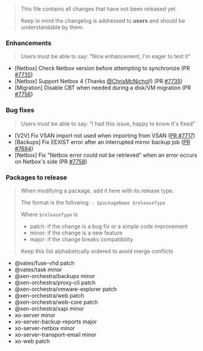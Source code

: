 > This file contains all changes that have not been released yet.
>
> Keep in mind the changelog is addressed to **users** and should be
> understandable by them.

### Enhancements

> Users must be able to say: “Nice enhancement, I'm eager to test it”

- [Netbox] Check Netbox version before attempting to synchronize (PR [#7735](https://github.com/vatesfr/xen-orchestra/pull/7735))
- [Netbox] Support Netbox 4 (Thanks [@ChrisMcNichol](https://github.com/ChrisMcNichol)!) (PR [#7735](https://github.com/vatesfr/xen-orchestra/pull/7735))
- [Migration] Disable CBT when needed during a disk/VM migration (PR [#7756](https://github.com/vatesfr/xen-orchestra/pull/7756))

### Bug fixes

> Users must be able to say: “I had this issue, happy to know it's fixed”

- [V2V] Fix VSAN import not used when importing from VSAN ([PR #7717](https://github.com/vatesfr/xen-orchestra/pull/7717))
- [Backups] Fix EEXIST error after an interrupted mirror backup job ([PR #7694](https://github.com/vatesfr/xen-orchestra/pull/7694))
- [Netbox] Fix "Netbox error could not be retrieved" when an error occurs on Netbox's side (PR [#7758](https://github.com/vatesfr/xen-orchestra/pull/7758))

### Packages to release

> When modifying a package, add it here with its release type.
>
> The format is the following: `- $packageName $releaseType`
>
> Where `$releaseType` is
>
> - patch: if the change is a bug fix or a simple code improvement
> - minor: if the change is a new feature
> - major: if the change breaks compatibility
>
> Keep this list alphabetically ordered to avoid merge conflicts

<!--packages-start-->

- @vates/fuse-vhd patch
- @vates/task minor
- @xen-orchestra/backups minor
- @xen-orchestra/proxy-cli patch
- @xen-orchestra/vmware-explorer patch
- @xen-orchestra/web patch
- @xen-orchestra/web-core patch
- @xen-orchestra/xapi minor
- xo-server minor
- xo-server-backup-reports major
- xo-server-netbox minor
- xo-server-transport-email minor
- xo-web patch

<!--packages-end-->
